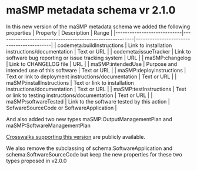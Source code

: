 # maSMP metadata schema vr 2.1.0

In this new version of the maSMP metadata schema we added the following properties
| Property                   | Description                                             | Range                                    |
|----------------------------|---------------------------------------------------------|------------------------------------------|
| codemeta:buildInstructions | Link to installation instructions/documentation         | Text or URL                              |
| codemeta:issueTracker      | Link to software bug reporting or issue tracking system | URL                                      |
| maSMP:changelog            | Link to CHANGELOG file                                  | URL                                      |
| maSMP:intendedUse          | Purpose and intended use of this software               | Text or URL                              |
| maSMP:deployInstructions   | Text or link to deployment instructions/documentation   | Text or URL                              |
| maSMP:installInstructions  | Text or link to installation instructions/documentation | Text or URL                              |
| maSMP:testInstructions     | Text or link to testing instructions/documentation      | Text or URL                              |
| maSMP:softwareTested       | Link to the software tested by this action              | SofwareSourceCode or SoftwareApplication |

And also added two new types maSMP:OutputManagementPlan and maSMP:SoftwareManagementPlan

[Crosswalks supporting this version](https://doi.org/10.5281/zenodo.10275895) are publicly available.

We also remove the subclassing of schema:SoftwareApplication and schema:SoftwareSourceCode but keep the new properties for these two types proposed in v2.0.0
